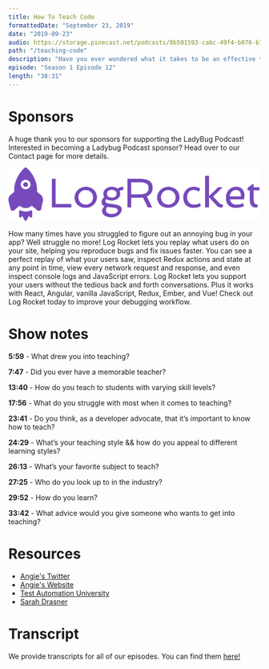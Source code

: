 ```yaml
---
title: How To Teach Code
formattedDate: "September 23, 2019"
date: "2019-09-23"
audio: https://storage.pinecast.net/podcasts/8b501593-cabc-49f4-b076-b7c2e3bca56f/audio/4c4ec084-6e59-4f0d-9da6-646a610dc9a7/Ladybug_Podcast_-_Education_In_Tech.mp3
path: "/teaching-code"
description: "Have you ever wondered what it takes to be an effective teacher in the tech industry? Well, wonder no more. We had the pleasure of chatting with Angie Jones, senior developer advocate at Applitools and director at Test Automation University about her experience as a teacher. And she talks to us about her teaching and learning styles and shares some advice for those looking to get into the world of teaching. And this episode, we'll discuss things like how to teach to multiple skill levels and common misconceptions about being a teacher."
episode: "Season 1 Episode 12"
length: "38:31"
---
```


# Sponsors

A huge thank you to our sponsors for supporting the LadyBug Podcast! Interested in becoming a Ladybug Podcast sponsor? Head over to our Contact page for more details.

<a class="image-link" target="_blank" href="https://logrocket.com">
<img src="../../images/sponsors/logrocket.svg" alt="LogRocket Website"></a>

How many times have you struggled to figure out an annoying bug in your app? Well struggle no more! Log Rocket lets you replay what users do on your site, helping you reproduce bugs and fix issues faster. You can see a perfect replay of what your users saw, inspect Redux actions and state at any point in time, view every network request and response, and even inspect console logs and JavaScript errors. Log Rocket lets you support your users without the tedious back and forth conversations. Plus it works with React, Angular, vanilla JavaScript, Redux, Ember, and Vue! Check out Log Rocket today to improve your debugging workflow.

# Show notes

**5:59** - What drew you into teaching?

**7:47** - Did you ever have a memorable teacher?

**13:40** - How do you teach to students with varying skill levels?

**17:56** - What do you struggle with most when it comes to teaching?

**23:41** - Do you think, as a developer advocate, that it’s important to know how to teach?

**24:29** - What’s your teaching style && how do you appeal to different learning styles?

**26:13** - What’s your favorite subject to teach?

**27:25** - Who do you look up to in the industry?

**29:52** - How do you learn?

**33:42** - What advice would you give someone who wants to get into teaching?

# Resources

- [Angie's Twitter](https://twitter.com/techgirl1908)
- [Angie's Website](http://angiejones.tech/)
- [Test Automation University](https://testautomationu.applitools.com/instructors/angie_jones.html)
- [Sarah Drasner](https://frontendmasters.com/teachers/sarah-drasner/)

# Transcript

We provide transcripts for all of our episodes. You can find them <a href="https://github.com/ladybug-podcast/ladybugpodcast/tree/master/transcripts" target="_blank" class="highlight">here!</a>
